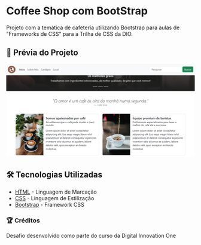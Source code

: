 # Coffee Shop com BootStrap

Projeto com a temática de cafeteria utilizando Bootstrap para aulas de "Frameworks de CSS" para a Trilha de CSS da DIO.

## 🚀 Prévia do Projeto

![image](/assets/images/image.png)

## 🛠️ Tecnologias Utilizadas

* [HTML](https://www.w3.org/html/) - Linguagem de Marcação
* [CSS](https://www.w3.org/Style/CSS/) - Linguagem de Estilização
* [Bootstrap](https://getbootstrap.com/) - Framework CSS

### 🏆 Créditos

Desafio desenvolvido como parte do curso da Digital Innovation One